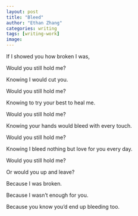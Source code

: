 ```yaml
---
layout: post
title: "Bleed"
author: "Ethan Zhang"
categories: writing
tags: [writing-work]
image: 
---
```


<html>
  <head>
<p>If I showed you how broken I was,</p>
<p>Would you still hold me?</p>
<p>Knowing I would cut you.</p>
<p>Would you still hold me?</p>
<p>Knowing to try your best to heal me.</p>
<p>Would you still hold me?</p>
<p>Knowing your hands would bleed with every touch.</p>
<p>Would you still hold me?</p>
<p>Knowing I bleed nothing but love for you every day.</p>
<p>Would you still hold me?</p>
<p>Or would you up and leave?</p>
<p>Because I was broken.</p>
<p>Because I wasn’t enough for you.</p>
<p>Because you know you’d end up bleeding too.</p>